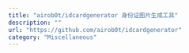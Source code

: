 ```yaml
---
title: "airob0t/idcardgenerator 身份证图片生成工具"
description: ""
url: "https://github.com/airob0t/idcardgenerator"
category: "Miscellaneous"
---
```

